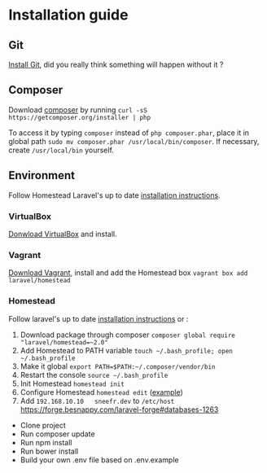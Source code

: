 # Installation guide

## Git
[Install Git](http://git-scm.com/book/en/v2/Getting-Started-Installing-Git), did you really think something will happen without it ?

## Composer
Download [composer](https://getcomposer.org/doc/00-intro.md) by running `curl -sS https://getcomposer.org/installer | php`

To access it by typing `composer` instead of `php composer.phar`, place it in global path `sudo mv composer.phar /usr/local/bin/composer`. If necessary, create `/usr/local/bin` yourself.

## Environment
Follow Homestead Laravel's up to date [installation instructions](http://laravel.com/docs/master/homestead).

### VirtualBox
[Donwload VirtualBox](https://www.virtualbox.org/wiki/Downloads) and install.

### Vagrant
[Download Vagrant](http://www.vagrantup.com/downloads.html), install and add the Homestead box `vagrant box add laravel/homestead`

### Homestead
Follow laravel's up to date [installation instructions](http://laravel.com/docs/master/homestead) or :

1. Download package through composer `composer global require "laravel/homestead=~2.0"`
2. Add Homestead to PATH variable `touch ~/.bash_profile; open ~/.bash_profile`
3. Make it global `export PATH=$PATH:~/.composer/vendor/bin`
4. Restart the console `source ~/.bash_profile`
5. Init Homestead `homestead init`
6. Configure Homestead `homestead edit` ([example](https://github.com/v2corptechnology/configurations/blob/master/Romain/Homestead.yaml))
7. Add `192.168.10.10   sneefr.dev` to `/etc/host`
https://forge.besnappy.com/laravel-forge#databases-1263

- Clone project
- Run composer update
- Run npm install
- Run bower install
- Build your own .env file based on .env.example
